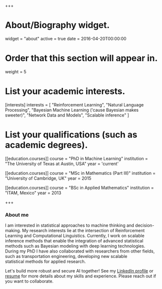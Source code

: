 +++
# About/Biography widget.
widget = "about"
active = true
date = 2016-04-20T00:00:00

# Order that this section will appear in.
weight = 5

# List your academic interests.
[interests]
  interests = [
    "Reinforcement Learning",
    "Natural Language Processing",
    "Bayesian Machine Learning ('cause Bayesian makes sweeter)",
    "Network Data and Models",
    "Scalable inference"
  ]

# List your qualifications (such as academic degrees).
[[education.courses]]
  course = "PhD in Machine Learning"
  institution = "The University of Texas at Austin, USA"
  year = 'current'

[[education.courses]]
  course = "MSc in Mathematics (Part III)"
  institution = "University of Cambridge, UK"
  year = 2015

[[education.courses]]
  course = "BSc in Applied Mathematics"
  institution = "ITAM, Mexico"
  year = 2013

+++

### About me

<!-- Hi! I am an inquisitive Ph.D. student at UT Austin. Passionate for the art of mathematics and computers, I began my career tackling real-world problems with economic and financial data. Today, I seek to contribute to ongoing AI research from two perspectives: by developing scalable, parallelizable and decentralized algorithms, and by harnessing Probability and Statistics to provide insights and suggest smarter models. Please reach out if you want to collaborate.  -->

I am interested in statistical approaches to machine thinking and decision-making. My research interests lie at the intersection of Reinforcement Learning and Computational Linguistics. Currently, I work on scalable inference methods that enable the integration of advanced statistical methods such as Bayesian modeling with deep learning technologies. During my PhD I have also collaborated with researchers from other fields, such as transportation engineering, developing new scalable statistical methods for applied research.

Let's build more robust and secure AI together! See my [LinkedIn profile][linkedin-link] or [resume][resume-link] for more details about my skills and experience. Please reach out if you want to collaborate.

[resume-link]: ./mauriciogtec_resume.pdf
[linkedin-link]: https://www.linkedin.com/in/mauriciogtec/